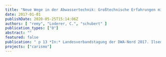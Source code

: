 ```yaml
---
title: "Neue Wege in der Abwassertechnik: Großtechnische Erfahrungen mit dem CARISMO-Verfahren"
date: 2017-01-01
publishDate: 2020-05-25T15:14:06Z
authors: [ "remy", "Loderer, C.", "schubert" ]
publication_types: ["0"]
abstract: ""
featured: false
publication: " p 13 *In:* Landesverbandstagung der DWA-Nord 2017. Ilsede. 14 September 2017"
projects: ["carismo"]
---
```


